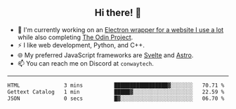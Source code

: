 <h2 align="center">Hi there! 👋</h2>

- 🔭 I'm currently working on an [Electron wrapper for a website I use a lot](https://github.com/ConwayTech-Dev/MyPolyPlus) while also completing [The Odin Project](https://www.theodinproject.com/).
- ⚡ I like web development, Python, and C++.
- 🌐 My preferred JavaScript frameworks are [Svelte](https://svelte.dev/) and [Astro](https://astro.build/).
- 📫 You can reach me on Discord at <code>conwaytech</code>.

***

<!--START_SECTION:waka-->

```txt
HTML              3 mins          █████████████████▓░░░░░░░   70.71 %
Gettext Catalog   1 min           █████▓░░░░░░░░░░░░░░░░░░░   22.59 %
JSON              0 secs          █▓░░░░░░░░░░░░░░░░░░░░░░░   06.70 %
```

<!--END_SECTION:waka-->
